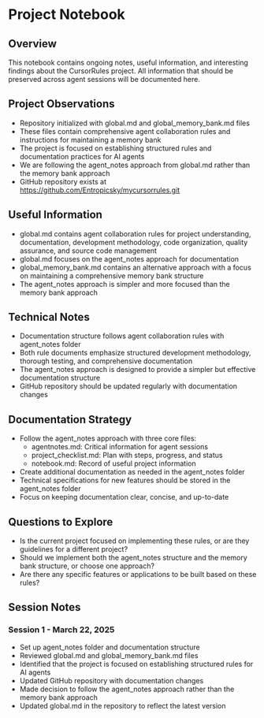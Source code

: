 # Project Notebook

## Overview
This notebook contains ongoing notes, useful information, and interesting findings about the CursorRules project. All information that should be preserved across agent sessions will be documented here.

## Project Observations
- Repository initialized with global.md and global_memory_bank.md files
- These files contain comprehensive agent collaboration rules and instructions for maintaining a memory bank
- The project is focused on establishing structured rules and documentation practices for AI agents
- We are following the agent_notes approach from global.md rather than the memory bank approach
- GitHub repository exists at https://github.com/Entropicsky/mycursorrules.git

## Useful Information
- global.md contains agent collaboration rules for project understanding, documentation, development methodology, code organization, quality assurance, and source code management
- global.md focuses on the agent_notes approach for documentation
- global_memory_bank.md contains an alternative approach with a focus on maintaining a comprehensive memory bank structure
- The agent_notes approach is simpler and more focused than the memory bank approach

## Technical Notes
- Documentation structure follows agent collaboration rules with agent_notes folder
- Both rule documents emphasize structured development methodology, thorough testing, and comprehensive documentation
- The agent_notes approach is designed to provide a simpler but effective documentation structure
- GitHub repository should be updated regularly with documentation changes

## Documentation Strategy
- Follow the agent_notes approach with three core files:
  - agentnotes.md: Critical information for agent sessions
  - project_checklist.md: Plan with steps, progress, and status
  - notebook.md: Record of useful project information
- Create additional documentation as needed in the agent_notes folder
- Technical specifications for new features should be stored in the agent_notes folder
- Focus on keeping documentation clear, concise, and up-to-date

## Questions to Explore
- Is the current project focused on implementing these rules, or are they guidelines for a different project?
- Should we implement both the agent_notes structure and the memory bank structure, or choose one approach?
- Are there any specific features or applications to be built based on these rules?

## Session Notes
### Session 1 - March 22, 2025
- Set up agent_notes folder and documentation structure
- Reviewed global.md and global_memory_bank.md files
- Identified that the project is focused on establishing structured rules for AI agents
- Updated GitHub repository with documentation changes
- Made decision to follow the agent_notes approach rather than the memory bank approach
- Updated global.md in the repository to reflect the latest version